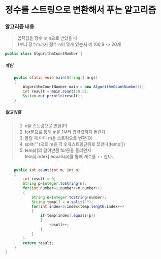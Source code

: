 # 정수를 스트링으로 변환해서 푸는 알고리즘

### 알고리즘 내용

 > 입력값을 정수 m,n으로 받았을 때  
  1부터 정수m까지 정수 n이 몇개 있는지
  예 100,8 -> 20개

```java
public class AlgorithmCountNumber {

```

##### 메인

```java
	public static void main(String[] args)
	{
		AlgorithmCountNumber main = new AlgorithmCountNumber();
		int result = main.count(10,8);
		System.out.println(result);
	}
```

##### 알고리즘

> 1. n을 스트링으로 변환(P)
> 2. for문으로 통해 m을 1부터 입력값까지 돌린다
> 3. 돌릴 때 마다 m을 스트링으로 변환(O)  
> 4. split("")으로 m을 각 숫자스트링단위로 쪼갠다(temp[])
> 5. temp[]의 길이만큼 for문을 돌리면서  
temp[index].equals(p)를 통해 개수를 ++ 한다.

```java

	public int count(int m, int n)
	{
		int result = 0;
		String p=Integer.toString(n);
		for(int number=1;number<=m;number++)
		{
			String o=Integer.toString(number);
			String temp[] = o.split("");
			for(int index=0;index<temp.length;index++)
			{
				if(temp[index].equals(p))
				{
					result++;
				}
			}
		}
		return result;
	}
}
```
